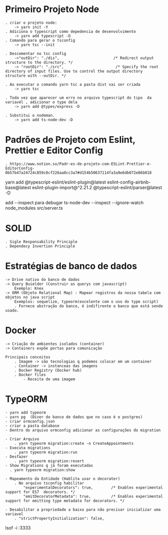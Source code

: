 # Primeiro Projeto Node

    . criar o projeto node:
        -> yarn init -Y
    . Adiciona o typescript como depedencia de desenvolvimento
        -> yarn add typescript -D
    . Comando para gerar o tsconfig
        -> yarn tsc --init

    . Descomentar no tsc config
        ->"outDir": "./dis",                        /* Redirect output structure to the directory. */
        -> "rootDir": "./src",                       /* Specify the root directory of input files. Use to control the output directory structure with --outDir. */

    . Ao executar o comando yarn tsc a pasta dist vai ser criada
        -> yarn tsc

    . Toda vez que aparecer um erro no arquivo typescript do tipo  da variavél , adicionar o type dela
        -> yarn add @types/express -D

    . Substitui o nodeman.
        -> yarn add ts-node-dev -D

# Padrões de Projeto com Eslint, Prettier e Editor Config
    . https://www.notion.so/Padr-es-de-projeto-com-ESLint-Prettier-e-EditorConfig-0b57b47a24724c859c0cf226aa0cc3a7#d154b50637114fa3a9e6db072e06b018


yarn add @typescript-eslint/eslint-plugin@latest eslint-config-airbnb-base@latest eslint-plugin-import@^2.21.2 @typescript-eslint/parser@latest -D

 add --inspect para debugar
 ts-node-dev --inspect --ignore-watch node_modules src/server.ts


# SOLID
    . Sigle Responsability Principle
    . Dependecy Invertion Principle


# Estratégias de banco de dados
    -> Drive nativo do banco de dados
    -> Query Buielder (Construir as querys com javascript)
        Exemplo: Knex
    -> ORM (Objeto Relational Map) : Mapear registros da nossa tabela com objetos no java script
        Exemplos: sequelize, typeorm(excelente com o uso do type script)
        . Fornece abstração do banco, é indifirente o banco que está sendo usado.
# Docker
    -> Criação de ambientes isolados (container)
    -> Containers expõe portas para comunicação

    Principais conceitos
        . Imagem -> são tecnologias q podemos colocar em um container
        . Container -> instanceas das imagens
        . Docker Registry (Docker hub)
        . Docker files
            - Receita de uma imagem

# TypeORM
    - yarn add typeorm
    - yarn pg  (Diver do banco de dados que no caso é o postgres)
    - criar ormconfig.json
    - criar a pasta database
    - Dentro do arquivo ormconfig adicionar as configurações do migration

    - Criar Arquivo
        . yarn typeorm migration:create -n CreateAppointments
    - Executa migrations
        . yarn typeorm migration:run
    - Desfazer
        . yarn typeorm migration:revert
    - Show Migrations q já foram executadas
      . yarn typeorm migration:show

    - Mapeamento da Entidade (Hablita usar o decorater)
        . No arquivo tsconfig habilitar
            "experimentalDecorators": true,        /* Enables experimental support for ES7  decorators. */
            "emitDecoratorMetadata": true,         /* Enables experimental support for emitting type metadata for decorators. */

    - Desabilitar a propriedade a baixo para não precisar inicializar uma variavel
        . "strictPropertyInitialization": false,


lsof -i :3333
